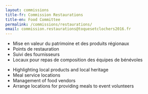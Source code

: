 ```yaml
---
layout: commissions 
title-fr: Commission Restaurations
title-en: Food Committee
permalink: /commissions/restaurations/
email: commission.restaurations@toquesetclochers2016.fr
---
```


<div class="txt-fr">
<ul>
<li>Mise en valeur du patrimoine et des produits régionaux</li>
<li>Points de restauration</li>
<li>Suivi des fournisseurs</li>
<li>Locaux pour repas de composition des équipes de bénévoles</li>
</ul>
</div>

<div class="txt-en">
<ul>
<li>Highlighting local products and local heritage</li>
<li>Meal service locations</li>
<li>Management of food vendors</li>
<li>Arrange locations for providing meals to event volunteers</li>
</ul>
</div>
